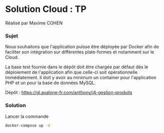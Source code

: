 # Solution Cloud : TP

Réalisé par Maxime COHEN

### Sujet 

Nous souhaitons que l'application puisse être déployée par Docker afin de faciliter son intégration sur différentes plate-formes et notamment sur le Cloud.

La base test fournie dans le dépôt doit être chargée par défaut dès le déploiement de l'application afin que celle-ci soit opérationnelle immédiatement.
Il doit y avoir au minimum un container pour l'application PHP et un pour la base de données MySQL.

Dépôt : https://gl.avalone-fr.com/anthony/i4-gestion-produits

### Solution

Lancer la commande 

```bash
docker-compose up -d
```